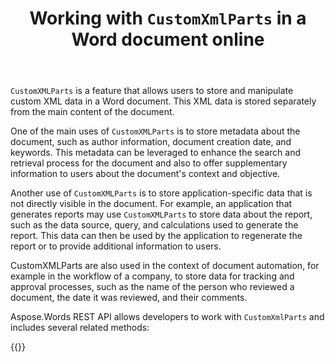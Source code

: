 ﻿---
title: "Working with `CustomXmlParts` in a Word document online"
articleTitle: "Working with `CustomXmlParts`"
linktitle: "CustomXmlParts"
type: docs
url: /customxmlparts/
description: "Insert, edit, delete `CustomXmlParts` in a Word document programmatically via Cloud API."
weight: 40
---

`CustomXMLParts` is a feature that allows users to store and manipulate custom XML data in a Word document. This XML data is stored separately from the main content of the document.

One of the main uses of `CustomXMLParts` is to store metadata about the document, such as author information, document creation date, and keywords. This metadata can be leveraged to enhance the search and retrieval process for the document and also to offer supplementary information to users about the document's context and objective.

Another use of `CustomXMLParts` is to store application-specific data that is not directly visible in the document. For example, an application that generates reports may use `CustomXMLParts` to store data about the report, such as the data source, query, and calculations used to generate the report. This data can then be used by the application to regenerate the report or to provide additional information to users.

CustomXMLParts are also used in the context of document automation, for example in the workflow of a company, to store data for tracking and approval processes, such as the name of the person who reviewed a document, the date it was reviewed, and their comments.

Aspose.Words REST API allows developers to work with `CustomXmlParts` and includes several related methods:


{{<list-children-pages>}}
